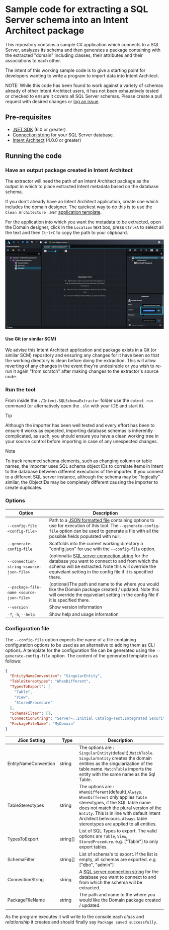 # Sample code for extracting a SQL Server schema into an Intent Architect package

This repository contains a sample C# application which connects to a SQL Server, analyzes its schema and then generates a package containing with the extracted "domain" including classes, their attributes and their associations to each other.

The intent of this working sample code is to give a starting point for developers wanting to write a program to import data into Intent Architect.

NOTE: While this code has been found to work against a variety of schemas already of other Intent Architect users, it has not been exhaustively tested or checked to ensure it covers all SQL Server schemas. Please create a pull request with desired changes or [log an issue](https://github.com/IntentArchitect/Support/issues).

## Pre-requisites

- [.NET SDK](https://dotnet.microsoft.com/download/visual-studio-sdks) (6.0 or greater)
- [Connection string](https://www.connectionstrings.com/sql-server/) for your SQL Server database.
- [Intent Architect](https://intentarchitect.com/#/downloads) (4.0.0 or greater)

## Running the code

### Have an output package created in Intent Architect

The extractor will need the path of an Intent Architect package as the output in which to place extracted Intent metadata based on the database schema.

If you don't already have an Intent Architect application, create one which includes the domain designer. The quickest way to do this is to use the `Clean Architecture .NET` [application template](https://docs.intentarchitect.com/articles/application-templates/about-application-templates/about-application-templates.html).

For the application into which you want the metadata to be extracted, open the Domain designer, click in the `Location` text box, press `Ctrl+A` to select all the text and then `Ctrl+C` to copy the path to your clipboard.

![Screenshot of Intent Architect showing the package location selected](./images/package-path.png)

#### Use Git (or similar SCM)

We advise this Intent Architect application and package exists in a Git (or similar SCM) repository and ensuring any changes for it have been so that the working directory is clean before doing the extraction. This will allow reverting of any changes in the event they're undesirable or you wish to re-run it again "from scratch" after making changes to the extractor's source code.

### Run the tool

From inside the `./Intent.SQLSchemaExtractor` folder use the `dotnet run` command (or alternatively open the `.sln` with your IDE and start it).

> [!TIP]
> Although the importer has been well tested and every effort has been to ensure it works as expected, importing database schemas is inherently complicated, as such, you should ensure you have a clean working tree in your source control before importing in case of any unexpected changes.

> [!NOTE]
> To track renamed schema elements, such as changing column or table names, the importer uses SQL schema object IDs to correlate items in Intent to the database between different executions of the importer. If you connect to a different SQL server instance, although the schema may be "logically" similar, the ObjectIDs may be completely different causing the importer to create duplicates.

### Options

|Option                                   |Description|
|-----------------------------------------|-----------|
|`--config-file <config-file>`            |Path to a [JSON formatted file](#configuration-file) containing options to use for execution of this tool. The `--generate-config-file` option can be used to generate a file with all the possible fields populated with null.|
|`--generate-config-file`                 |Scaffolds into the current working directory a "config.json" for use with the `--config-file` option.|
|`--connection-string <source-json-file>` |(optional)a [SQL server connection string](https://www.connectionstrings.com/sql-server/) for the database you want to connect to and from which the schema will be extracted. Note this will override the equivelant setting in the config file if it is specified there.|
|`--package-file-name <source-json-file>` |(optional)The path and name to the where you would like the Domain package created / updated. Note this will override the equivelant setting in the config file if it is specified there.|
|`--version`                              |Show version information|
|`-?`, `-h`, `--help`                     |Show help and usage information|

### Configuration file

The `--config-file` option expects the name of a file containing configuration options to be used as an alternative to adding them as CLI options. A template for the configuration file can be generated using the `--generate-config-file` option. The content of the generated template is as follows:

```json
{
  "EntityNameConvention": "SingularEntity",
  "TableStereotypes": "WhenDifferent",
  "TypesToExport": [
    "Table",
    "View",
    "StoredProcedure"
  ],
  "SchemaFilter": [],
  "ConnectionString": "Server=.;Initial Catalog=Test;Integrated Security=true;MultipleActiveResultSets=True;Encrypt=False;",
  "PackageFileName": "MyDomain"
}
```

|JSon Setting                             |Type|Description|
|-----------------------------------------|----|-----------|
|EntityNameConvention                     |string  |The options are : `SingularEntity`(default),`MatchTable`. `SingularEntity` creates the domain entities as the singularization of the table name. `MatchTable` imports the entity with the same name as the Sql Table. |
|TableStereotypes                         |string  |The options are : `WhenDifferent`(default),`Always`. `WhenDifferent` only applies `Table` stereotypes, if the SQL table name does not match the plural version of the `Entity`. This is in line with default Intent Architect behviours. `Always` table stereotypes are applied to all entities.|
|TypesToExport                            |string[]|List of SQL Types to export. The valid options are `Table`, `View`, `StoredProcedure`. e.g. ["Table"] to only export tables. |
|SchemaFilter                             |string[]|List of schema's to export. If the list is empty, all schemas are exported. e.g. ["dbo", "admin"]|
|ConnectionString                         |string  |A [SQL server connection string](https://www.connectionstrings.com/sql-server/) for the database you want to connect to and from which the schema will be extracted.|
|PackageFileName                          |string  |The path and name to the where you would like the Domain package created / updated.|

As the program executes it will write to the console each _class_ and _relationship_ it creates and should finally say `Package saved successfully`.

